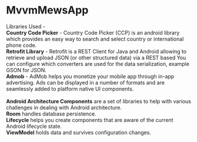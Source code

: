# MvvmMewsApp
Libraries Used -<br>
<b>Country Code Picker</b> - Country Code Picker (CCP) is an android library which provides an easy way to search and select country or international phone code.<br>
<b>Retrofit Library</b> - Retrofit is a REST Client for Java and Android allowing to retrieve and upload JSON (or other structured data) via a REST based You can configure which converters are used for the data serialization, example GSON for JSON.<br>
<b>Admob</b> - AdMob helps you monetize your mobile app through in-app advertising. Ads can be displayed in a number of formats and are seamlessly added to platform native UI components.<br><br>
<b>Android Architecture Components</b> are a set of libraries to help with various challenges in dealing with Android architecture.<br>
<b>Room</b> handles database persistence.<br>
<b>Lifecycle</b> helps you create components that are aware of the current Android lifecycle state.<br>
<b>ViewModel</b> holds data and survives configuration changes.
